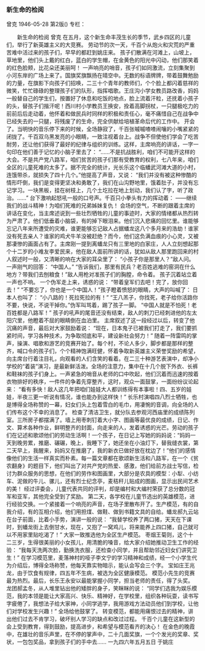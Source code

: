 ### 新生命的检阅
曾克
1946-05-28
第2版()
专栏：

　　新生命的检阅
    曾克
    在五月，这个新生命丰茂生长的季节，武乡四区的儿童们，举行了新英雄主义的大竞赛。
    劳动节的次一天，千百个从炮火和灾荒的严重苦难中活过来的孩子们，早早的都赶到姚庄来。
    孩子们散满在河滩上，山坡上，草地里，他们头上戴的红白，蓝白的学生帽，在金黄色的阳光中闪动，他们那笑着的红色脸颊，比花朵还美丽呵！
    一声响亮的哨音，孩子们如同激流，立刻集聚到小河东岸的广场上来了。国旗奖旗飘扬在晴空中。无数的标语牌牌，带着鼓舞勉励的力量，在旗影下向孩子们招唤，二三十个青年的教师们，个个脸上都闪着慈祥的微笑，忙忙碌碌的整理孩子们的队形，指挥唱歌。王庄沟小学女教员路改香，妈妈一般替自己的学生们，按置好了休息和吃饭的地点，脸上流着汗粒，还抚着小孩子的头，替孩子们揩汗呢！西川村小学教员王换安，拴着高脚拐杖，一只腿极吃力的前前后后走动着，他怀着和做民兵时同样的积极和责任心，毫不痛惜自己在战争中已经失去的一只腿，将残废了的生命，完全供献给培植革命后代的工作中。
    开会了。当明快的音乐停下来的时候，全场静寂了，千百张嘁嘁喳喳闹嚷的小嘴紧紧的闭拢了。千百双乌黑发亮的小眼睛，一致注视着台上。战争不但使他们学会了吃苦耐劳，还让他们获得了最好的纪律与组织的训练。这样，主席响亮的讲话，一字一句印在他们善于记忆的小脑子里去了：
    “……不是抗战胜利，咱们不可能开这样的大会。不是共产党八路军，咱们贫苦的孩子们那有受教育的权利，七八年来，咱们全区的儿童死难的太多了。据不完全的统计，光长乐这个临蟠武河滩大道的小村，连饿带杀，就损失了四十几个。”他提高了声音，又说：
    “我们并没有被这种惨酷的情形吓倒，我们是变得更坚决和勇敢了，我们在山沟野地里，饿着肚子，并没有忘记学习。一块黑板，挂在树枝上，几个土圪拉在地上划动，我们认了字，听了政治。……”
    台下激响起怒吼一般的口号声。千百只小拳头有力的挥动着：
    ——继续我们的战斗精神！为咱们死难的兄弟姊妹复仇！
    会场的空气，不断的跟着主席的讲话在变化，当主席述说到一些壮烈牺牲的儿童的事迹时，大家的情绪都从热烈转为严肃了。他们低垂着小脑袋，有的掉下眼泪来。他们沉入悲痛的回忆里。谁能够忘记八年来所遭受的灾难，谁更能够忘记敌人占据蟠龙这八个多月来的浩劫！谁家没有死去亲人？谁家的鸡犬牛羊没被赶绝？而今，他们这负满血痕的小心灵，又被那凄惨的画面占有了。主席刚一提到离蟠龙只有三里地的白家庄，人人立刻想起那个十二岁的小难友李爱民来，他在敌人面前所讲的话，犹如从敌人那里跑回来的村人叙述时一般，又清晰的响在大家的耳朵里了：
    “小孩子你是那里人？”敌人问。
    一声刚气的回答：
    “中国人。”
    “告诉我们，那里有民兵？老百姓逃难的窑洞在什么地方？带我们去刨粮食！”敌人用枪对准孩子们的胸膛，命令着。
    孩子沉着站立着一声也不响。
    一个伪军走上来，诱惑的说：
    “带着皇军们去吧！完了，放你回去！”
    “不要忘了，你也是一个中国人！”孩子瞪着愤怒的眼睛，大声的叫喊了：
    日本人也叫了：
    “小八路的！死拉死拉的有！”
    “王八羔子，你找死，老子给你活路你不要，快说，不说干掉你。”伪军叫骂着，踢了孩子一脚。
    “中国人就是不怕死！老百姓都是八路军！”
    孩子的吼声的尾音还没有结束，敌人的刺刀已经刺进他的左太阳穴里，他瞪着不屈的眼睛倒在血泊里。
    主席叙述了这一段经过以后，转变了他沉痛的声音，最后对大家鼓励着说：
    “现在，日本鬼子已被我们打走了，我们要抓紧时间，学习各种技术，为争取彻底和平，建设新社会努力！”
    随着一阵雷鸣的掌声，操演、唱歌和游艺的竞赛开始了。每个村，不论人多少，脚步都是那样的整齐，喊口令的孩子们，个个精神饱满旺健，怀着争取新英雄主义荣誉奖励的希望，向主席台行着注目礼，向观看的人们含笑的看着。在二三十种游艺表演中，却净小学校的“着装”演习，是最新鲜活泼。全场的注意力，集中在十几个脱下外衣、长裤和鞋袜的孩子们身上。一声紧急的哨音从老师的口中吹起，他们沉着而迅速的按着衣物排好的秩序，一件件的争着先穿整齐，这时，观众一面鼓掌，一面纷纷议论起来：
    “看有多快！敌人这几年把咱们娃娃大人都训练得有本事啦！四、五岁的娃娃，半夜三更一听说有情况，谁也能办到这样快！”
    长乐村演唱四八烈士牺牲，也是博得全场称赞的一幕，妇女们头上包着雪白的毛巾，用凄惋的音调，向全场的人们传布这个不幸的消息了。
    检查了清洁卫生，就分队去参观河西庙里的成绩陈列室。三所房子都摆满了。墙上用枣刺钉着大小字、图画等最优良的成绩，日记、作文、算术各种作业，鲜明整齐的封面，向走来的人，发着诱惑的光芒。劳动的孩子们在记述和歌颂他们的劳动生活啊！一个孩子，在日记上写她的妈妈说：“妈妈一天到晚劳累，推磨、碾碾，晚上，我睡下了，她还坐在小油灯下，替我缝衣裳，第二天早上，我醒来，妈妈又在推磨了，我的新衣已做好放在枕边了！”他们的感情像他们的生活一样真实而朴素。每一篇文章都在歌颂新生活和八路军，在一个《贫农翻身》的题目下，他们叫出了对共产党的热爱、感激，他们给前方战士写信，检讨为群众服务的思想，在他们的劳作和图画里，大部分是农具的模型：小犁、小纺车、泥做的牛儿、骡儿，还有烈士纪念亭，麦秸秆儿贴成的图画，显示出民间艺术的美！
    经过评委会，儿童代表共同的评判，却是编村和大编村荣获了总分数的冠军和亚军，其他完全受到了奖励。
    第二天，各学校在儿童节选出的英雄模范，进行经验交换。一个紧接着一个响亮的声音，在场子里散布开了。生产模范，有的自我介绍，有的互相介绍，他们用担煤、做鞋、做到书籍文具的自给。蟠龙郝九云站在台子前面，比着小手势，演讲一般的说：
    “我替学校养了两口猪，天天在下课时，到蟠龙街上去倒甘水，现在，又抱了一窝鸡儿，将来能养上四口猪，自己就可以不用家里贴吃渴了！”
    大家一致推选他为全区生产模范。
    枣烟王菊则，这个十二三岁，生得很美丽的小女孩儿，用清脆的嗓音，给大家介绍她推动卫生工作的经验：
    “我每天洗两次脸，勤换洗衣服，还检查小同学，并且帮助邻近妇女们讲究卫生！”
    在学习模范里，麦落神村的哑子李文宁的学习精神和成绩，经一个小学生代为介绍后，博得全场称赞，他每天靠实物暗示，能认会写会三个字。
    宝如庄王兆龙，由于饮食有规律，四五年不生病，被选为全区健康模范。
    模范小先生的竞赛最为热烈。最后，长乐王永安以最能掌握小同学，担当老师的责任，得了头奖。
    龙团郝孟冬，从人堆里钻出他的矮胖的身子，笑眯眯的说：
    “同学们选我为娱乐模范，我的本领是能让大家高兴、快乐、精神好，在学校里，组织各种玩耍，读书写字疲倦了，我想法子给大家神，小同学逃学，我用游戏方法动员他们到学校，让他们对学校发生兴趣！”
    全场给他鼓掌了。
    转变模范，都能用痛恨过去的精神，讲出他们过去不肯学习，破坏别人学习的缺点和改过过程。
    千百个儿童在这新型的会上受到教育，得到鼓励，提高进步，和希望与模范看齐的决心！
    在金色的晚霞中，在雄壮的音乐声里，在不停的掌声中，二十几面奖旗，一个个发光的奖章、奖状，一包包奖品，拿到孩子们的手中去……
    一九四六年五月五日
    于姚庄

